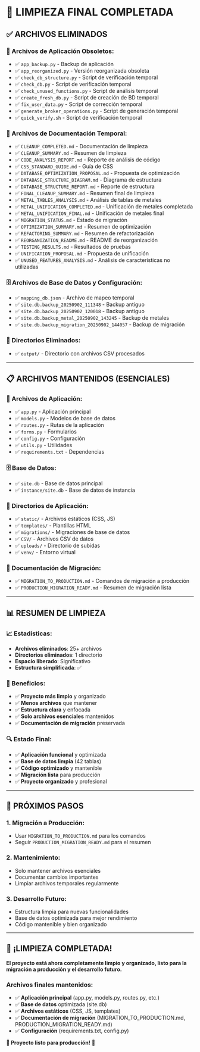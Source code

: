 # 🧹 LIMPIEZA FINAL COMPLETADA

## ✅ **ARCHIVOS ELIMINADOS**

### **📁 Archivos de Aplicación Obsoletos:**
- ✅ `app_backup.py` - Backup de aplicación
- ✅ `app_reorganized.py` - Versión reorganizada obsoleta
- ✅ `check_db_structure.py` - Script de verificación temporal
- ✅ `check_db.py` - Script de verificación temporal
- ✅ `check_unused_functions.py` - Script de análisis temporal
- ✅ `create_fresh_db.py` - Script de creación de BD temporal
- ✅ `fix_user_data.py` - Script de corrección temporal
- ✅ `generate_broker_operations.py` - Script de generación temporal
- ✅ `quick_verify.sh` - Script de verificación temporal

### **📄 Archivos de Documentación Temporal:**
- ✅ `CLEANUP_COMPLETED.md` - Documentación de limpieza
- ✅ `CLEANUP_SUMMARY.md` - Resumen de limpieza
- ✅ `CODE_ANALYSIS_REPORT.md` - Reporte de análisis de código
- ✅ `CSS_STANDARD_GUIDE.md` - Guía de CSS
- ✅ `DATABASE_OPTIMIZATION_PROPOSAL.md` - Propuesta de optimización
- ✅ `DATABASE_STRUCTURE_DIAGRAM.md` - Diagrama de estructura
- ✅ `DATABASE_STRUCTURE_REPORT.md` - Reporte de estructura
- ✅ `FINAL_CLEANUP_SUMMARY.md` - Resumen final de limpieza
- ✅ `METAL_TABLES_ANALYSIS.md` - Análisis de tablas de metales
- ✅ `METAL_UNIFICATION_COMPLETED.md` - Unificación de metales completada
- ✅ `METAL_UNIFICATION_FINAL.md` - Unificación de metales final
- ✅ `MIGRATION_STATUS.md` - Estado de migración
- ✅ `OPTIMIZATION_SUMMARY.md` - Resumen de optimización
- ✅ `REFACTORING_SUMMARY.md` - Resumen de refactorización
- ✅ `REORGANIZATION_README.md` - README de reorganización
- ✅ `TESTING_RESULTS.md` - Resultados de pruebas
- ✅ `UNIFICATION_PROPOSAL.md` - Propuesta de unificación
- ✅ `UNUSED_FEATURES_ANALYSIS.md` - Análisis de características no utilizadas

### **🗄️ Archivos de Base de Datos y Configuración:**
- ✅ `mapping_db.json` - Archivo de mapeo temporal
- ✅ `site.db.backup_20250902_111348` - Backup antiguo
- ✅ `site.db.backup_20250902_120018` - Backup antiguo
- ✅ `site.db.backup_metal_20250902_143245` - Backup de metales
- ✅ `site.db.backup_migration_20250902_144057` - Backup de migración

### **📁 Directorios Eliminados:**
- ✅ `output/` - Directorio con archivos CSV procesados

---

## 📋 **ARCHIVOS MANTENIDOS (ESENCIALES)**

### **🐍 Archivos de Aplicación:**
- ✅ `app.py` - Aplicación principal
- ✅ `models.py` - Modelos de base de datos
- ✅ `routes.py` - Rutas de la aplicación
- ✅ `forms.py` - Formularios
- ✅ `config.py` - Configuración
- ✅ `utils.py` - Utilidades
- ✅ `requirements.txt` - Dependencias

### **🗄️ Base de Datos:**
- ✅ `site.db` - Base de datos principal
- ✅ `instance/site.db` - Base de datos de instancia

### **📁 Directorios de Aplicación:**
- ✅ `static/` - Archivos estáticos (CSS, JS)
- ✅ `templates/` - Plantillas HTML
- ✅ `migrations/` - Migraciones de base de datos
- ✅ `CSV/` - Archivos CSV de datos
- ✅ `uploads/` - Directorio de subidas
- ✅ `venv/` - Entorno virtual

### **📄 Documentación de Migración:**
- ✅ `MIGRATION_TO_PRODUCTION.md` - Comandos de migración a producción
- ✅ `PRODUCTION_MIGRATION_READY.md` - Resumen de migración lista

---

## 📊 **RESUMEN DE LIMPIEZA**

### **📈 Estadísticas:**
- **Archivos eliminados**: 25+ archivos
- **Directorios eliminados**: 1 directorio
- **Espacio liberado**: Significativo
- **Estructura simplificada**: ✅

### **🎯 Beneficios:**
- ✅ **Proyecto más limpio** y organizado
- ✅ **Menos archivos** que mantener
- ✅ **Estructura clara** y enfocada
- ✅ **Solo archivos esenciales** mantenidos
- ✅ **Documentación de migración** preservada

### **🔍 Estado Final:**
- ✅ **Aplicación funcional** y optimizada
- ✅ **Base de datos limpia** (42 tablas)
- ✅ **Código optimizado** y mantenible
- ✅ **Migración lista** para producción
- ✅ **Proyecto organizado** y profesional

---

## 🚀 **PRÓXIMOS PASOS**

### **1. Migración a Producción:**
- Usar `MIGRATION_TO_PRODUCTION.md` para los comandos
- Seguir `PRODUCTION_MIGRATION_READY.md` para el resumen

### **2. Mantenimiento:**
- Solo mantener archivos esenciales
- Documentar cambios importantes
- Limpiar archivos temporales regularmente

### **3. Desarrollo Futuro:**
- Estructura limpia para nuevas funcionalidades
- Base de datos optimizada para mejor rendimiento
- Código mantenible y bien organizado

---

## 🎉 **¡LIMPIEZA COMPLETADA!**

**El proyecto está ahora completamente limpio y organizado, listo para la migración a producción y el desarrollo futuro.**

### **Archivos finales mantenidos:**
- ✅ **Aplicación principal** (app.py, models.py, routes.py, etc.)
- ✅ **Base de datos** optimizada (site.db)
- ✅ **Archivos estáticos** (CSS, JS, templates)
- ✅ **Documentación de migración** (MIGRATION_TO_PRODUCTION.md, PRODUCTION_MIGRATION_READY.md)
- ✅ **Configuración** (requirements.txt, config.py)

**🎯 Proyecto listo para producción!** 🚀

